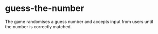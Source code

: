 # guess-the-number
The game randomises a guess number and accepts input from users until the number is correctly matched.
